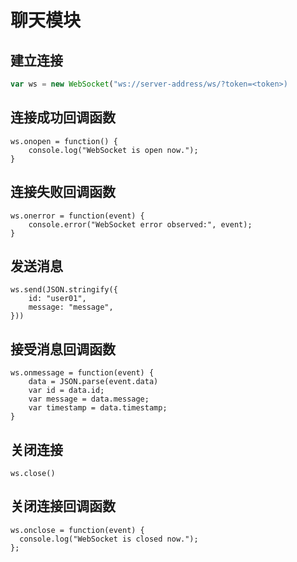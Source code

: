 # 聊天模块

## 建立连接

```javascript
var ws = new WebSocket("ws://server-address/ws/?token=<token>)
```

## 连接成功回调函数

```
ws.onopen = function() {
	console.log("WebSocket is open now.");
}
```

## 连接失败回调函数

```
ws.onerror = function(event) {
	console.error("WebSocket error observed:", event);
}
```

## 发送消息

```
ws.send(JSON.stringify({
	id: "user01",
	message: "message",
}))
```

## 接受消息回调函数

```
ws.onmessage = function(event) {
    data = JSON.parse(event.data)
    var id = data.id;
    var message = data.message;
    var timestamp = data.timestamp;
}
```

## 关闭连接

```
ws.close()
```

## 关闭连接回调函数

```
ws.onclose = function(event) {
  console.log("WebSocket is closed now.");
};
```

